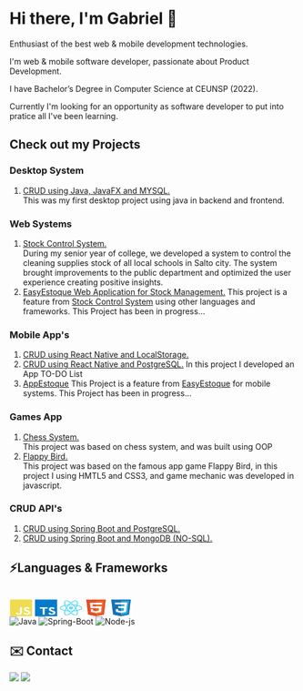 # Hi there, I'm Gabriel 👋 


Enthusiast of the best web & mobile development technologies.

I'm web & mobile software developer, passionate about Product Development. 

I have Bachelor’s Degree in Computer Science at CEUNSP (2022).

Currently I'm looking for an opportunity as software developer to put into pratice all I've been learning.

## Check out my Projects

### Desktop System
1. <a href="https://github.com/gabriel-estevam/workshop-javafx-jdbc" target="_blank">CRUD using Java, JavaFX and MYSQL.</a><br>
This was my first desktop project using java in backend and frontend.

### Web Systems
1. <a href="https://github.com/gabriel-estevam/tgi_frontend" target="_blank">Stock Control System.</a><br>
During my senior year of college, we developed a system to control the cleaning supplies stock of all local schools in Salto city. The system brought improvements to the public department and optimized the user experience creating positive insights.<br>
2. <a href="https://github.com/gabriel-estevam/controle-estoque-java-react" target="_blank"> EasyEstoque Web Application for Stock Management.</a> This project is a feature from [Stock Control System](https://github.com/gabriel-estevam/tgi_frontend) using other languages and frameworks. This Project has been in progress...<br>

### Mobile App's
1. <a href="https://github.com/gabriel-estevam/crud-usuarios-rn" target="_blank">CRUD using React Native and LocalStorage.</a><br>
2. <a href="https://github.com/gabriel-estevam/react-native-projeto-tasks" target="_blank">CRUD using React Native and PostgreSQL.</a> In this project I developed an App TO-DO List<br>
3. <a href="https://github.com/gabriel-estevam/AppEstoque" target="_blank">AppEstoque</a> This Project is a feature from [EasyEstoque](https://github.com/gabriel-estevam/controle-estoque-java-react) for mobile systems. This Project has been in progress...

### Games App
1.  <a href="https://github.com/gabriel-estevam/chess-system-java" target="_blank">Chess System.</a><br> 
This project was based on chess system, and was built using OOP
3.  <a href="https://github.com/gabriel-estevam/flappy-bird-html-css-js" target="_blank">Flappy Bird.</a><br> 
This project was based on the famous app game Flappy Bird, in this project I using HMTL5 and CSS3, and game mechanic was developed in javascript.

### CRUD API's 
1. <a href="https://github.com/gabriel-estevam/course-springboot-2-java-11" target="_blank">CRUD using Spring Boot and PostgreSQL.</a>
2. <a href="https://github.com/gabriel-estevam/workshop-spring-boot-mongodb" target="_blank">CRUD using Spring Boot and MongoDB (NO-SQL).</a>
## ⚡Languages & Frameworks

  <div style="display: inline_block"><br>
    <img align="center" alt="Js" height="30" width="40" src="https://raw.githubusercontent.com/devicons/devicon/master/icons/javascript/javascript-plain.svg">
    <img align="center" alt="Ts" height="30" width="40" src="https://raw.githubusercontent.com/devicons/devicon/master/icons/typescript/typescript-plain.svg">
    <img align="center" alt="React" height="30" width="40" src="https://raw.githubusercontent.com/devicons/devicon/master/icons/react/react-original.svg">
    <img align="center" alt="HTML" height="30" width="40" src="https://raw.githubusercontent.com/devicons/devicon/master/icons/html5/html5-original.svg">
    <img align="center" alt="CSS" height="30" width="40" src="https://raw.githubusercontent.com/devicons/devicon/master/icons/css3/css3-original.svg"><br>
    <img alt="Java" height="70" width="50" src="https://cdn.jsdelivr.net/gh/devicons/devicon/icons/java/java-original-wordmark.svg" /> 
    <img alt="Spring-Boot" height="70" width="50" src="https://cdn.jsdelivr.net/gh/devicons/devicon/icons/spring/spring-original-wordmark.svg" />
    <img alt="Node-js" height="70" width="100" src="https://cdn.jsdelivr.net/gh/devicons/devicon/icons/nodejs/nodejs-original-wordmark.svg" />
  </div>
 
## ✉️ Contact
<a href = "mailto:gabriel.estevammaciel@gmail.com"><img src="https://img.shields.io/badge/-Gmail-%23333?style=for-the-badge&logo=gmail&logoColor=white" target="_blank"></a>
<a href="https://www.linkedin.com/in/gabriel-estevam-maciel/" target="_blank"><img src="https://img.shields.io/badge/-LinkedIn-%230077B5?style=for-the-badge&logo=linkedin&logoColor=white" target="_blank"></a> 

